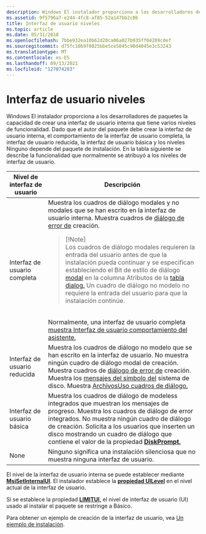 ```yaml
---
description: Windows El instalador proporciona a los desarrolladores de paquetes la capacidad de crear una interfaz de usuario interna que tiene varios niveles de funcionalidad.
ms.assetid: 9f5796a7-e244-4fc8-af85-52a147bb2c0b
title: Interfaz de usuario niveles
ms.topic: article
ms.date: 05/31/2018
ms.openlocfilehash: 7bbe932ea10b62d20ca06a027b935ff04289cdef
ms.sourcegitcommit: d75fc10b9f0825bbe5ce5045c90d4045e3c53243
ms.translationtype: MT
ms.contentlocale: es-ES
ms.lasthandoff: 09/13/2021
ms.locfileid: "127074283"
---
```

# <a name="user-interface-levels"></a>Interfaz de usuario niveles

Windows El instalador proporciona a los desarrolladores de paquetes la capacidad de crear una interfaz de usuario interna que tiene varios niveles de funcionalidad. Dado que el autor del paquete debe crear la interfaz de usuario interna, el comportamiento de la interfaz de usuario completa, la interfaz de usuario reducida, la interfaz de usuario básica y los niveles Ninguno depende del paquete de instalación. En la tabla siguiente se describe la funcionalidad que normalmente se atribuyó a los niveles de interfaz de usuario.




| Nivel de interfaz de usuario | Descripción | 
|----------|-------------|
| Interfaz de usuario completa | Muestra los cuadros de diálogo modales y no modales que se han escrito en la interfaz de usuario interna. Muestra cuadros de <a href="error-dialog.md">diálogo de error de</a> creación.<blockquote>[!Note]<br />Los cuadros de diálogo modales requieren la entrada del usuario antes de que la instalación pueda continuar y se especifican estableciendo el Bit de estilo de diálogo <a href="modal-dialog-style-bit.md">modal</a> en la columna Atributos de la <a href="dialog-table.md">tabla dialog.</a> Un cuadro de diálogo no modelo no requiere la entrada del usuario para que la instalación continúe.</blockquote><br /> Normalmente, una interfaz de usuario completa <a href="user-interface-wizard-behavior.md">muestra Interfaz de usuario comportamiento del asistente.</a><br /> | 
| Interfaz de usuario reducida | Muestra los cuadros de diálogo no modelo que se han escrito en la interfaz de usuario. No muestra ningún cuadro de diálogo modal de creación. Muestra cuadros de <a href="error-dialog.md">diálogo de error de</a> creación. Muestra los <a href="authoring-disk-prompt-messages.md">mensajes del símbolo del</a> sistema de disco. Muestra <a href="filesinuse-dialog.md">ArchivosUso cuadros de diálogo.</a> | 
| Interfaz de usuario básica | Muestra los cuadros de diálogo de modeless integrados que muestran los mensajes de progreso. Muestra los cuadros de diálogo de error integrados. No muestra ningún cuadro de diálogo de creación. Solicita a los usuarios que inserten un disco mostrando un cuadro de diálogo que contiene el valor de la propiedad <a href="diskprompt.md"><strong>DiskPrompt.</strong></a> | 
| None | Ninguno significa una instalación silenciosa que no muestra ninguna interfaz de usuario. | 




 

El nivel de la interfaz de usuario interna se puede establecer mediante [**MsiSetInternalUI**](/windows/desktop/api/Msi/nf-msi-msisetinternalui). El instalador establece la [**propiedad UILevel**](uilevel.md) en el nivel actual de la interfaz de usuario.

Si se establece la propiedad [**LIMITUI,**](limitui.md) el nivel de interfaz de usuario (UI) usado al instalar el paquete se restringe a Básico.

Para obtener un ejemplo de creación de la interfaz de usuario, vea [Un ejemplo de instalación](an-installation-example.md).

 

 




